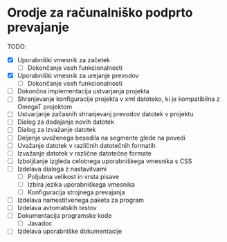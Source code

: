 # Orodje za računalniško podprto prevajanje

TODO:

- [x] Uporabniški vmesnik za začetek
  - [ ] Dokončanje vseh funkcionalnosti 
- [x] Uporabniški vmesnik za urejanje prevodov
  - [ ] Dokončanje vseh funkcionalnosti
- [ ] Dokončna implementacija ustvarjanja projekta
- [ ] Shranjevanje konfiguracije projekta v xml datoteko, ki je kompatibilna z OmegaT projektom
- [ ] Ustvarjanje začasnih shranjevanj prevodov datotek v projektu
- [ ] Dialog za dodajanje novih datotek
- [ ] Dialog za izvažanje datotek
- [ ] Deljenje uvoženega besedila na segmente glede na povedi
- [ ] Uvažanje datotek v različnih datotečnih formatih
- [ ] Izvažanje datotek v različne datotečne formate
- [ ] Izboljšanje izgleda celotnega uporabniškega vmesnika s CSS
- [ ] Izdelava dialoga z nastavitvami
  - [ ] Poljubna velikost in vrsta pisave
  - [ ] Izbira jezika uporabniškega vmesnika
  - [ ] Konfiguracija strojnega prevajanja
- [ ] Izdelava namestitvenega paketa za program
- [ ] Izdelava avtomatskih testov
- [ ] Dokumentacija programske kode
  - [ ] Javadoc
- [ ] Izdelava uporabniške dokumentacije
